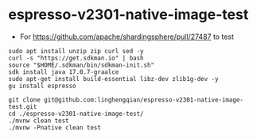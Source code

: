 # espresso-v2301-native-image-test

- For https://github.com/apache/shardingsphere/pull/27487 to test

```shell
sudo apt install unzip zip curl sed -y
curl -s "https://get.sdkman.io" | bash
source "$HOME/.sdkman/bin/sdkman-init.sh"
sdk install java 17.0.7-graalce
sudo apt-get install build-essential libz-dev zlib1g-dev -y
gu install espresso

git clone git@github.com:linghengqian/espresso-v2301-native-image-test.git
cd ./espresso-v2301-native-image-test/
./mvnw clean test
./mvnw -Pnative clean test
```